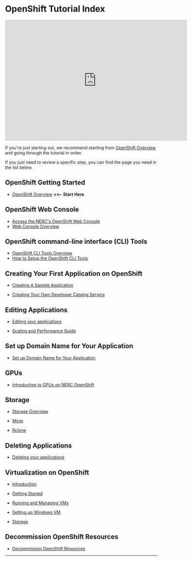 # OpenShift Tutorial Index

<!-- markdownlint-disable -->
<iframe width="600" height="400" src="https://www.youtube.com/embed/Bb2XA7F4hls?si=aqCYKofgDguw7SIN" title="NERC OpenShift Demo" frameborder="0" allow="accelerometer; autoplay; clipboard-write; encrypted-media; gyroscope; picture-in-picture; web-share" referrerpolicy="strict-origin-when-cross-origin" allowfullscreen></iframe>
<!-- markdownlint-enable -->

If you're just starting out, we recommend starting from [OpenShift Overview](get-started/openshift-overview.md)
and going through the tutorial in order.

If you just need to review a specific step, you can find the page you need in
the list below.

## OpenShift Getting Started

- [OpenShift Overview](get-started/openshift-overview.md)
    **<<-- Start Here**

## OpenShift Web Console

- [Access the NERC's OpenShift Web Console](logging-in/access-the-openshift-web-console.md)
- [Web Console Overview](logging-in/web-console-overview.md)

## OpenShift command-line interface (CLI) Tools

- [OpenShift CLI Tools Overview](logging-in/the-openshift-cli.md)
- [How to Setup the OpenShift CLI Tools](logging-in/setup-the-openshift-cli.md)

## Creating Your First Application on OpenShift

- [Creating A Sample Application](applications/creating-a-sample-application.md)

- [Creating Your Own Developer Catalog Service](applications/creating-your-own-developer-catalog-service.md)

## Editing Applications

- [Editing your applications](applications/editing-applications.md)

- [Scaling and Performance Guide](applications/scaling-and-performance-guide.md)

## Set up Domain Name for Your Application

- [Set up Domain Name for Your Application](domain-name-system/domain-name-for-your-application.md)

## GPUs

- [Introduction to GPUs on NERC OpenShift](gpus/intro-to-gpus-on-nerc-ocp.md)

## Storage

- [Storage Overview](storage/storage-overview.md)

- [Minio](storage/minio.md)

- [Rclone](storage/Rclone.md)

## Deleting Applications

- [Deleting your applications](applications/deleting-applications.md)

## Virtualization on OpenShift

- [Introduction](virtualization/intro-virtualization-on-openshift.md)

- [Getting Started](virtualization/getting-started.md)

- [Running and Managing VMs](virtualization/running-and-managing-vms.md)

- [Setting up Windows VM](virtualization/windows-vm.md)

- [Storage](virtualization/storage.md)

## Decommission OpenShift Resources

- [Decommission OpenShift Resources](decommission/decommission-openshift-resources.md)

---
